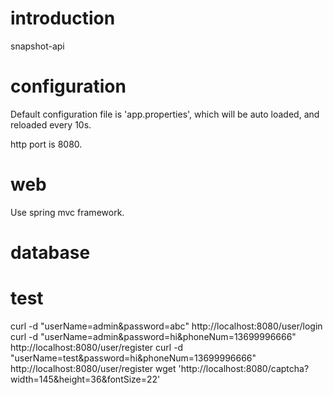 # introduction
snapshot-api

# configuration
Default configuration file is 'app.properties', which will be auto loaded, and reloaded every 10s.

http port is 8080.
# web
Use spring mvc framework.

# database

# test
curl -d "userName=admin&password=abc" http://localhost:8080/user/login
curl -d "userName=admin&password=hi&phoneNum=13699996666" http://localhost:8080/user/register
curl -d "userName=test&password=hi&phoneNum=13699996666" http://localhost:8080/user/register
wget 'http://localhost:8080/captcha?width=145&height=36&fontSize=22'

